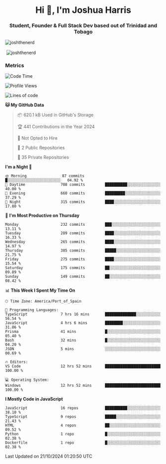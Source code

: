<h1 align="center">Hi 👋, I'm Joshua Harris</h1>
<h3 align="center">Student, Founder & Full Stack Dev based out of Trinidad and Tobago</h3>

<p align="left"> <img src="https://komarev.com/ghpvc/?username=JoshTheDeveloperr" alt="joshthenerd" /> </p>

<p>&nbsp;<img align="center" src="https://github-readme-stats.vercel.app/api?username=JoshTheDeveloperr&show_icons=true&count_private=true" alt="joshthenerd" /></p>

### Metrics

<!--START_SECTION:waka-->
![Code Time](http://img.shields.io/badge/Code%20Time-985%20hrs%2034%20mins-blue)

![Profile Views](http://img.shields.io/badge/Profile%20Views-0-blue)

![Lines of code](https://img.shields.io/badge/From%20Hello%20World%20I%27ve%20Written-3.6%20million%20lines%20of%20code-blue)

**🐱 My GitHub Data** 

> 📦 620.1 kB Used in GitHub's Storage 
 > 
> 🏆 441 Contributions in the Year 2024
 > 
> 🚫 Not Opted to Hire
 > 
> 📜 2 Public Repositories 
 > 
> 🔑 35 Private Repositories 
 > 
**I'm a Night 🦉** 

```text
🌞 Morning                87 commits          █░░░░░░░░░░░░░░░░░░░░░░░░   04.92 % 
🌆 Daytime                708 commits         ██████████░░░░░░░░░░░░░░░   40.00 % 
🌃 Evening                660 commits         █████████░░░░░░░░░░░░░░░░   37.29 % 
🌙 Night                  315 commits         ████░░░░░░░░░░░░░░░░░░░░░   17.80 % 
```
📅 **I'm Most Productive on Thursday** 

```text
Monday                   232 commits         ███░░░░░░░░░░░░░░░░░░░░░░   13.11 % 
Tuesday                  289 commits         ████░░░░░░░░░░░░░░░░░░░░░   16.33 % 
Wednesday                265 commits         ████░░░░░░░░░░░░░░░░░░░░░   14.97 % 
Thursday                 385 commits         █████░░░░░░░░░░░░░░░░░░░░   21.75 % 
Friday                   275 commits         ████░░░░░░░░░░░░░░░░░░░░░   15.54 % 
Saturday                 175 commits         ██░░░░░░░░░░░░░░░░░░░░░░░   09.89 % 
Sunday                   149 commits         ██░░░░░░░░░░░░░░░░░░░░░░░   08.42 % 
```


📊 **This Week I Spent My Time On** 

```text
🕑︎ Time Zone: America/Port_of_Spain

💬 Programming Languages: 
TypeScript               7 hrs 16 mins       ██████████████░░░░░░░░░░░   56.54 % 
JavaScript               4 hrs 6 mins        ████████░░░░░░░░░░░░░░░░░   31.86 % 
Prisma                   41 mins             █░░░░░░░░░░░░░░░░░░░░░░░░   05.40 % 
Bash                     32 mins             █░░░░░░░░░░░░░░░░░░░░░░░░   04.20 % 
JSON                     5 mins              ░░░░░░░░░░░░░░░░░░░░░░░░░   00.69 % 

🔥 Editors: 
VS Code                  12 hrs 52 mins      █████████████████████████   100.00 % 

💻 Operating System: 
Windows                  12 hrs 52 mins      █████████████████████████   100.00 % 
```

**I Mostly Code in JavaScript** 

```text
JavaScript               16 repos            ██████████░░░░░░░░░░░░░░░   38.10 % 
TypeScript               9 repos             █████░░░░░░░░░░░░░░░░░░░░   21.43 % 
HTML                     4 repos             ██░░░░░░░░░░░░░░░░░░░░░░░   09.52 % 
Python                   1 repo              █░░░░░░░░░░░░░░░░░░░░░░░░   02.38 % 
Dockerfile               1 repo              █░░░░░░░░░░░░░░░░░░░░░░░░   02.38 % 
```




 Last Updated on 21/10/2024 01:20:50 UTC
<!--END_SECTION:waka-->
